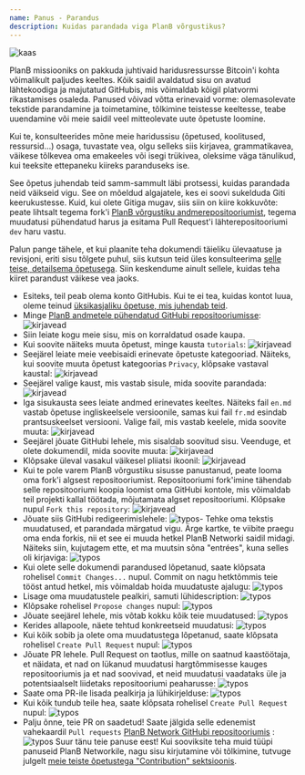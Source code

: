 ```yaml
---
name: Panus - Parandus
description: Kuidas parandada viga PlanB võrgustikus?
---
```

![kaas](assets/cover.webp)

PlanB missiooniks on pakkuda juhtivaid haridusressursse Bitcoin'i kohta võimalikult paljudes keeltes. Kõik saidil avaldatud sisu on avatud lähtekoodiga ja majutatud GitHubis, mis võimaldab kõigil platvormi rikastamises osaleda. Panused võivad võtta erinevaid vorme: olemasolevate tekstide parandamine ja toimetamine, tõlkimine teistesse keeltesse, teabe uuendamine või meie saidil veel mitteolevate uute õpetuste loomine.

Kui te, konsulteerides mõne meie haridussisu (õpetused, koolitused, ressursid...) osaga, tuvastate vea, olgu selleks siis kirjavea, grammatikavea, väikese tõlkevea oma emakeeles või isegi trükivea, oleksime väga tänulikud, kui teeksite ettepaneku kiireks paranduseks ise.

See õpetus juhendab teid samm-sammult läbi protsessi, kuidas parandada neid väikseid vigu. See on mõeldud algajatele, kes ei soovi sukelduda Giti keerukustesse. Kuid, kui olete Gitiga mugav, siis siin on kiire kokkuvõte: peate lihtsalt tegema fork'i [PlanB võrgustiku andmerepositooriumist](https://github.com/PlanB-Network/bitcoin-educational-content), tegema muudatusi pühendatud harus ja esitama Pull Request'i lähterepositooriumi `dev` haru vastu.

Palun pange tähele, et kui plaanite teha dokumendi täieliku ülevaatuse ja revisjoni, eriti sisu tõlgete puhul, siis kutsun teid üles konsulteerima [selle teise, detailsema õpetusega](https://planb.network/tutorials/others/contribution/content-review-tutorial-1ee068ca-ddaf-4bec-b44e-b41a9abfdef6). Siin keskendume ainult sellele, kuidas teha kiiret parandust väikese vea jaoks.

- Esiteks, teil peab olema konto GitHubis. Kui te ei tea, kuidas kontot luua, oleme teinud [üksikasjaliku õpetuse, mis juhendab teid](https://planb.network/tutorials/others/contribution/create-github-account-a75fc39d-f0d0-44dc-9cd5-cd94aee0c07c).
- Minge [PlanB andmetele pühendatud GitHubi repositooriumisse](https://github.com/PlanB-Network/bitcoin-educational-content):
![kirjavead](assets/01.webp)
- Siin leiate kogu meie sisu, mis on korraldatud osade kaupa.
- Kui soovite näiteks muuta õpetust, minge kausta `tutorials`:
![kirjavead](assets/02.webp)
- Seejärel leiate meie veebisaidi erinevate õpetuste kategooriad. Näiteks, kui soovite muuta õpetust kategoorias `Privacy`, klõpsake vastaval kaustal:
![kirjavead](assets/03.webp)
- Seejärel valige kaust, mis vastab sisule, mida soovite parandada:
![kirjavead](assets/04.webp)
- Iga sisukausta sees leiate andmed erinevates keeltes. Näiteks fail `en.md` vastab õpetuse ingliskeelsele versioonile, samas kui fail `fr.md` esindab prantsuskeelset versiooni. Valige fail, mis vastab keelele, mida soovite muuta: ![kirjavead](assets/05.webp)
- Seejärel jõuate GitHubi lehele, mis sisaldab soovitud sisu. Veenduge, et olete dokumendil, mida soovite muuta: ![kirjavead](assets/06.webp)
- Klõpsake üleval vasakul väikesel pliiatsi ikoonil: ![kirjavead](assets/07.webp)
- Kui te pole varem PlanB võrgustiku sisusse panustanud, peate looma oma fork'i algsest repositooriumist. Repositooriumi fork'imine tähendab selle repositooriumi koopia loomist oma GitHubi kontole, mis võimaldab teil projekti kallal töötada, mõjutamata algset repositooriumi. Klõpsake nupul `Fork this repository`: ![kirjavead](assets/08.webp)
- Jõuate siis GitHubi redigeerimislehele: ![typos](assets/09.webp)- Tehke oma tekstis muudatused, et parandada märgatud vigu. Ärge kartke, te viibite praegu oma enda forkis, nii et see ei muuda hetkel PlanB Networki saidil midagi. Näiteks siin, kujutagem ette, et ma muutsin sõna "entrées", kuna selles oli kirjaviga: ![typos](assets/10.webp)
- Kui olete selle dokumendi parandused lõpetanud, saate klõpsata rohelisel `Commit Changes...` nupul. Commit on nagu hetktõmmis teie tööst antud hetkel, mis võimaldab hoida muudatuste ajalugu: ![typos](assets/11.webp)
- Lisage oma muudatustele pealkiri, samuti lühidescription: ![typos](assets/12.webp)
- Klõpsake rohelisel `Propose changes` nupul: ![typos](assets/13.webp)
- Jõuate seejärel lehele, mis võtab kokku kõik teie muudatused: ![typos](assets/14.webp)
- Kerides allapoole, näete tehtud konkreetseid muudatusi: ![typos](assets/15.webp)
- Kui kõik sobib ja olete oma muudatustega lõpetanud, saate klõpsata rohelisel `Create Pull Request` nupul: ![typos](assets/16.webp)
- Jõuate PR lehele. Pull Request on taotlus, mille on saatnud kaastöötaja, et näidata, et nad on lükanud muudatusi hargtõmmisesse kauges repositooriumis ja et nad soovivad, et neid muudatusi vaadataks üle ja potentsiaalselt liidetaks repositooriumi peaharusse: ![typos](assets/17.webp)
- Saate oma PR-ile lisada pealkirja ja lühikirjelduse: ![typos](assets/18.webp)
- Kui kõik tundub teile hea, saate klõpsata rohelisel `Create Pull Request` nupul: ![typos](assets/19.webp)
- Palju õnne, teie PR on saadetud! Saate jälgida selle edenemist vahekaardil `Pull requests` [PlanB Network GitHubi repositooriumis](https://github.com/PlanB-Network/bitcoin-educational-content/pulls) :![typos](assets/20.webp)
Suur tänu teie panuse eest! Kui sooviksite teha muid tüüpi panuseid PlanB Networkile, nagu sisu kirjutamine või tõlkimine, tutvuge julgelt [meie teiste õpetustega "Contribution" sektsioonis](https://planb.network/tutorials/others).
